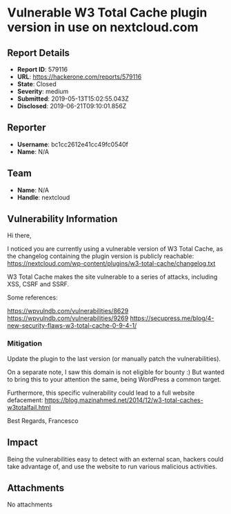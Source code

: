 # Vulnerable W3 Total Cache plugin version in use on nextcloud.com

## Report Details
- **Report ID**: 579116
- **URL**: https://hackerone.com/reports/579116
- **State**: Closed
- **Severity**: medium
- **Submitted**: 2019-05-13T15:02:55.043Z
- **Disclosed**: 2019-06-21T09:10:01.856Z

## Reporter
- **Username**: bc1cc2612e41cc49fc0540f
- **Name**: N/A

## Team
- **Name**: N/A
- **Handle**: nextcloud

## Vulnerability Information
Hi there,

I noticed you are currently using a vulnerable version of W3 Total Cache, as the changelog containing the plugin version is publicly reachable: https://nextcloud.com/wp-content/plugins/w3-total-cache/changelog.txt

W3 Total Cache makes the site vulnerable to a series of attacks, including XSS, CSRF and SSRF.

Some references:

https://wpvulndb.com/vulnerabilities/8629
https://wpvulndb.com/vulnerabilities/9269
https://secupress.me/blog/4-new-security-flaws-w3-total-cache-0-9-4-1/

### Mitigation

Update the plugin to the last version (or manually patch the vulnerabilities).

On a separate note, I saw this domain is not eligible for bounty :) But wanted to bring this to your attention the same, being WordPress a common target.

Furthermore, this specific vulnerability could lead to a full website defacement: https://blog.mazinahmed.net/2014/12/w3-total-caches-w3totalfail.html

Best Regards,
Francesco

## Impact

Being the vulnerabilities easy to detect with an external scan, hackers could take advantage of, and use the website to run various malicious activities.

## Attachments
No attachments
